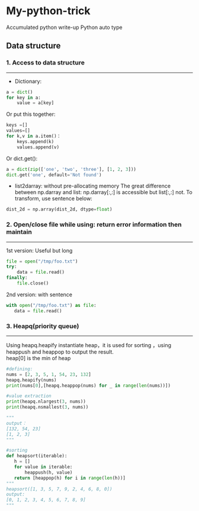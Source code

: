 # My-python-trick

Accumulated python write-up
Python auto type     
## Data structure

### 1. Access to data structure
----------------------------------
* Dictionary:
```python
a = dict()
for key in a:
    value = a[key]
```
Or put this together:
```python 
keys =[]
values=[]
for k,v in a.item()：
    keys.append(k)
    values.append(v)
```
Or dict.get():
```python 
a = dict(zip(['one', 'two', 'three'], [1, 2, 3]))
dict.get('one', default='Not found')
```
* list2darray: without pre-allocating memory
The great difference between np.darray and list: np.darray[:,:] is accessible but list[:,:] not. To transform, use sentence below: 
```python
dist_2d = np.array(dist_2d, dtype=float)
```
### 2. Open/close file while using: return error information then maintain
----------------------------------
1st version: Useful but long
```python
file = open("/tmp/foo.txt")
try:
    data = file.read()
finally:
    file.close()
 ```
2nd version: with sentence 
 ```python
with open("/tmp/foo.txt") as file:
    data = file.read()
```

### 3. Heapq(priority queue)
--------------------------
Using heapq.heapify instantiate heap，it is used for sorting ，using heappush and heappop to output the result.<br>
heap[0] is the min of heap
```python
#defining:
nums = [2, 3, 5, 1, 54, 23, 132]
heapq.heapify(nums)
print(nums[0],[heapq.heappop(nums) for _ in range(len(nums))])

#value extraction
print(heapq.nlargest(3, nums))
print(heapq.nsmallest(3, nums))

"""
output：
[132, 54, 23]
[1, 2, 3]
"""

#sorting
def heapsort(iterable):
   h = []
   for value in iterable:
       heappush(h, value)
   return [heappop(h) for i in range(len(h))]
"""   
heapsort([1, 3, 5, 7, 9, 2, 4, 6, 8, 0])
output:
[0, 1, 2, 3, 4, 5, 6, 7, 8, 9]
"""
```

